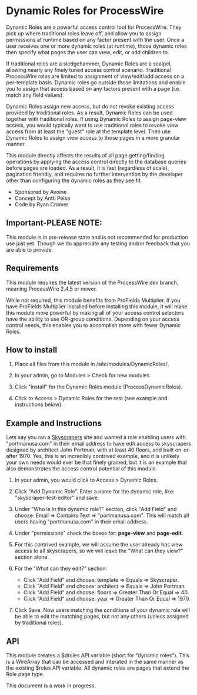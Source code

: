 # Dynamic Roles for ProcessWire

Dynamic Roles are a powerful access control tool for ProcessWire. 
They pick up where traditional roles leave off, and allow you to assign 
permissions at runtime based on any factor present with the user. 
Once a user receives one or more dynamic roles (at runtime), those 
dynamic roles then specify what pages the user can view, edit, or add
children to. 

If traditional roles are a sledgehammer, Dynamic Roles are a scalpel, 
allowing nearly any finely tuned access control scenario. Traditional 
ProcessWire roles are limited to assignment of view/edit/add access on 
a per-template basis. Dynamic roles go outside those limitations and 
enable you to assign that access based on any factors present with a
page (i.e. match any field values). 

Dynamic Roles assign new access, but do not revoke existing access 
provided by traditional roles. As a result, Dynamic Roles can be used 
together with traditional roles. If using Dynamic Roles to assign page-view 
access, you would typically want to use traditional roles to revoke view
access from at least the "guest" role at the template level. Then use 
Dynamic Roles to assign view access to those pages in a more granular 
manner. 

This module directly affects the results of all page getting/finding
operations by applying the access control directly to the database
queries before pages are loaded. As a result, it is fast (regardless
of scale), pagination friendly, and requires no further intervention 
by the developer other than configuring the dynamic roles as they see fit. 

- Sponsored by Avoine
- Concept by Antti Peisa
- Code by Ryan Cramer   


## Important-PLEASE NOTE: 

This module is in pre-release state and is not recommended for 
production use just yet. Though we do appreciate any testing and/or 
feedback that you are able to provide. 


## Requirements

This module requires the latest version of the ProcessWire dev branch,
meaning ProcessWire 2.4.5 or newer. 

While not required, this module benefits from ProFields Multiplier. If you
have ProFields Multiplier installed before installing this module, it will
make this module more powerful by making all of your access control 
selectors have the ability to use OR-group conditions. Depending on your
access control needs, this enables you to accomplish more with fewer
Dynamic Roles. 


## How to install

1. Place all files from this module in /site/modules/DynamicRoles/. 

2. In your admin, go to Modules > Check for new modules.

3. Click "install" for the Dynamic Roles module (ProcessDynamicRoles). 

4. Click to Access > Dynamic Roles for the rest (see example and
instructions below). 


## Example and Instructions

Lets say you ran a [Skyscrapers](http://processwire.com/skyscrapers/) 
site and wanted a role enabling users with "portmanusa.com" in their 
email address to have edit access to skyscrapers designed by architect
John Portman, with at least 40 floors, and built on-or-after 1970. Yes, 
this is an incredibly contrived example, and it is unlikely your own 
needs would ever be that finely grained, but it is an example that also
demonstrates the access control potential of this module.

1. In your admin, you would click to Access > Dynamic Roles.

2. Click "Add Dynamic Role". Enter a name for the dynamic role, like:
"skyscraper-test-editor" and save.

3. Under "Who is in this dynamic role?" section, click "Add Field" and 
choose: Email => Contains Text => "portmanusa.com". This will 
match all users having "portmanusa.com" in their email address. 

4. Under "permissions" check the boxes for: **page-view** and **page-edit**. 

5. For this contrived example, we will assume the user already has 
view access to all skyscrapers, so we will leave the "What can they view?"
section alone. 

6. For the "What can they edit?" section: 
   - Click "Add Field" and choose: template => Equals => Skyscraper.
   - Click "Add Field" and choose: architect => Equals => John Portman.
   - Click "Add Field" and choose: floors => Greater Than Or Equal => 40. 
   - Click "Add Field" and choose: year => Greater Than Or Equal => 1970. 

7. Click Save. Now users matching the conditions of your dynamic role will
be able to edit the matching pages, but not any others (unless assigned by
traditional roles). 


## API

This module creates a $droles API variable (short for "dynamic roles"). 
This is a WireArray that can be accessed and interated in the same manner
as the existing $roles API variable. All dynamic roles are pages that 
extend the Role page type. 


This document is a work in progress. 

